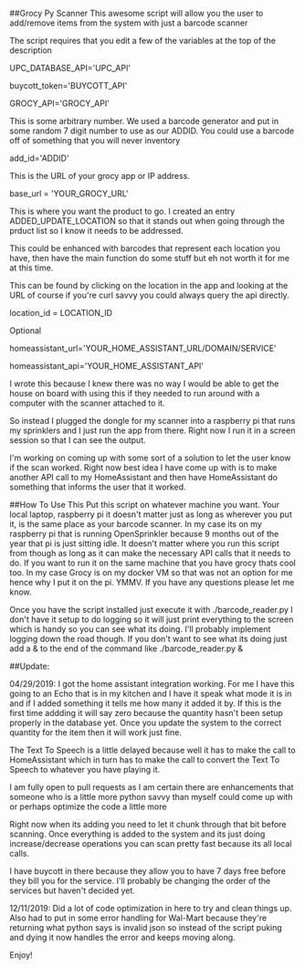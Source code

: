 ##Grocy Py Scanner
This awesome script will allow you the user to add/remove items from the system with just a barcode scanner

The script requires that you edit a few of the variables at the top of the description

UPC_DATABASE_API='UPC_API'

buycott_token='BUYCOTT_API'

GROCY_API='GROCY_API'

This is some arbitrary number.  We used a barcode generator and put in some random 7 digit number to use as our ADDID.  You could use a barcode off of something that you will never inventory

add_id='ADDID'

This is the URL of your grocy app or IP address.

base_url = 'YOUR_GROCY_URL'

This is where you want the product to go.  I created an entry ADDED_UPDATE_LOCATION so that it stands out when going through the prduct list so I know it needs to be addressed.

This could be enhanced with barcodes that represent each location you have, then have the main function do some stuff but eh not worth it for me at this time.

This can be found by clicking on the location in the app and looking at the URL of course if you're curl savvy you could always query the api directly.

location_id = LOCATION_ID

Optional

homeassistant_url='YOUR_HOME_ASSISTANT_URL/DOMAIN/SERVICE'

homeassistant_api='YOUR_HOME_ASSISTANT_API'

I wrote this because I knew there was no way I would be able to get the house on board with using this if they needed to run around with a computer with the scanner attached to it.

So instead I plugged the dongle for my scanner into a raspberry pi that runs my sprinklers and I just run the app from there.  Right now I run it in a screen session so that I can see the output.  

I'm working on coming up with some sort of a solution to let the user know if the scan worked.  Right now best idea I have come up with is to make another API call to my HomeAssistant and then have HomeAssistant do something that informs the user that it worked.

##How To Use This
Put this script on whatever machine you want.  Your local laptop, raspberry pi it doesn't matter just as long as wherever you put it, is the same place as your barcode scanner.  In my case its on my raspberry pi that is running OpenSprinkler because 9 months out of the year that pi is just sitting idle.  It doesn't matter where you run this script from though as long as it can make the necessary API calls that it needs to do.  If you want to run it on the same machine that you have grocy thats cool too.  In my case Grocy is on my docker VM so that was not an option for me hence why I put it on the pi.  YMMV.  If you have any questions please let me know.

Once you have the script installed just execute it with ./barcode_reader.py I don't have it setup to do logging so it will just print everything to the screen which is handy so you can see what its doing.  I'll probably implement logging down the road though.  If you don't want to see what its doing just add a & to the end of the command like ./barcode_reader.py & 

##Update:

04/29/2019: I got the home assistant integration working.  For me I have this going to an Echo that is in my kitchen and I have it speak what mode it is in and if I added something it tells me how many it added it by.  If this is the first time addding it will say zero because the quantity hasn't been setup properly in the database yet.  Once you update the system to the correct quantity for the item then it will work just fine.

The Text To Speech is a little delayed because well it has to make the call to HomeAssistant which in turn has to make the call to convert the Text To Speech to whatever you have playing it.  

I am fully open to pull requests as I am certain there are enhancements that someone who is a little more python savvy than myself could come up with or perhaps optimize the code a little more

Right now when its adding you need to let it chunk through that bit before scanning.  Once everything is added to the system and its just doing increase/decrease operations you can scan pretty fast because its all local calls.

I have buycott in there because they allow you to have 7 days free before they bill you for the service.  I'll probably be changing the order of the services but haven't decided yet.

12/11/2019:  Did a lot of code optimization in here to try and clean things up.  Also had to put in some error handling for Wal-Mart because they're returning what python says is invalid json so instead of the script puking and dying it now handles the error and keeps moving along.

Enjoy!
